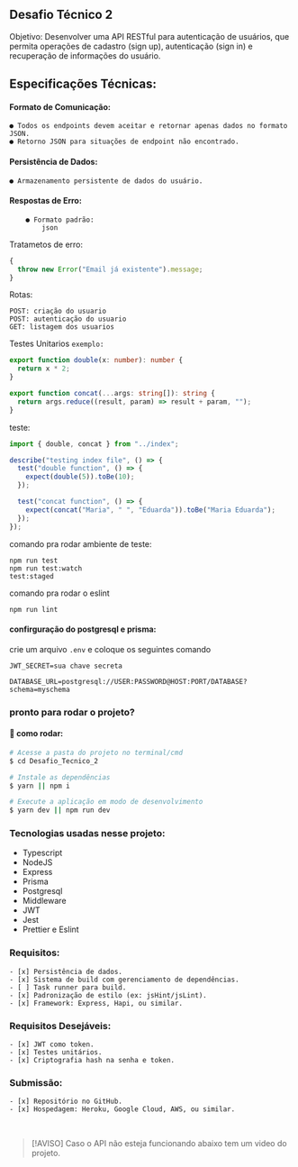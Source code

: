 ## Desafio Técnico 2

Objetivo:
Desenvolver uma API RESTful para autenticação de usuários, que permita operações de cadastro (sign up), autenticação (sign in) e recuperação de informações do usuário.

## Especificações Técnicas:

#### Formato de Comunicação:

    ● Todos os endpoints devem aceitar e retornar apenas dados no formato JSON.
    ● Retorno JSON para situações de endpoint não encontrado.

#### Persistência de Dados:

    ● Armazenamento persistente de dados do usuário.

#### Respostas de Erro:

        ● Formato padrão:
            json

Tratametos de erro:

```js
{
  throw new Error("Email já existente").message;
}
```

Rotas:

```
POST: criação do usuario
POST: autenticação do usuario
GET: listagem dos usuarios
```

Testes Unitarios `exemplo:`

```ts
export function double(x: number): number {
  return x * 2;
}

export function concat(...args: string[]): string {
  return args.reduce((result, param) => result + param, "");
}
```

teste:

```ts
import { double, concat } from "../index";

describe("testing index file", () => {
  test("double function", () => {
    expect(double(5)).toBe(10);
  });

  test("concat function", () => {
    expect(concat("Maria", " ", "Eduarda")).toBe("Maria Eduarda");
  });
});
```

comando pra rodar ambiente de teste:<br>

`npm run test`<br>
`npm run test:watch`<br>
`test:staged`

comando pra rodar o eslint

```
npm run lint
```

#### confirguração do postgresql e prisma:

crie um arquivo `.env` e coloque os seguintes comando

```
JWT_SECRET=sua chave secreta

DATABASE_URL=postgresql://USER:PASSWORD@HOST:PORT/DATABASE?schema=myschema
```

### pronto para rodar o projeto?

#### 🎲 como rodar:

```bash
# Acesse a pasta do projeto no terminal/cmd
$ cd Desafio_Tecnico_2

# Instale as dependências
$ yarn || npm i

# Execute a aplicação em modo de desenvolvimento
$ yarn dev || npm run dev
```

### Tecnologias usadas nesse projeto:

- Typescript
- NodeJS
- Express
- Prisma
- Postgresql
- Middleware
- JWT
- Jest
- Prettier e Eslint

### Requisitos:

    - [x] Persistência de dados.
    - [x] Sistema de build com gerenciamento de dependências.
    - [ ] Task runner para build.
    - [x] Padronização de estilo (ex: jsHint/jsLint).
    - [x] Framework: Express, Hapi, ou similar.

### Requisitos Desejáveis:

    - [x] JWT como token.
    - [x] Testes unitários.
    - [x] Criptografia hash na senha e token.

### Submissão:

    - [x] Repositório no GitHub.
    - [x] Hospedagem: Heroku, Google Cloud, AWS, ou similar.

<br>

> [!AVISO]
> Caso o API não esteja funcionando abaixo tem um video do projeto.
